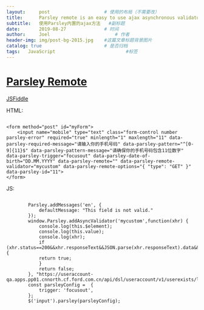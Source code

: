 ```yaml
---
layout:     post   				    # 使用的布局（不需要改）
title:      Parsley remote is an easy to use ajax asynchronous validator. 				# 标题 
subtitle:   使用Parsley内置的ajax方法   #副标题
date:       2019-08-27 				# 时间
author:     Joel 						# 作者
header-img: img/post-bg-2015.jpg 	#这篇文章标题背景图片
catalog: true 						# 是否归档
tags:	JavaScript							#标签
---
```

# [Parsley Remote](https://parsleyjs.org/doc/#remote-custom)  
[JSFiddle](http://jsfiddle.net/tnp2kz4m/)   

HTML: 
<pre><code>
&lt;form method="post" id="myForm"&gt;
    &lt;input name="mobile" type="text" class="form-control number parsley-error" required="true" minlength="1" maxlength="11" data-parsley-required-message="请输入你的手机号码" data-parsley-pattern="^[0-9]{11}$" data-parsley-pattern-message="请确保你的手机号码包含11位数字" data-parsley-trigger="focusout" data-parsley-date-of-birth="DD.MM.YYYY" data-parsley-remote="" data-parsley-remote-validator="mycustom" data-parsley-remote-options="{ &quot;type&quot;: &quot;GET&quot; }" data-parsley-id="11"&gt;
&lt;/form&gt;
</code></pre>  
 
JS:   

<pre><code>
        Parsley.addMessages('en', {
            defaultMessage: "This field is not valid."
        });
        window.Parsley.addAsyncValidator('mycustom',function(xhr) {
            console.log(this.$element);
            console.log(this.value);
            console.log(xhr);
            if (xhr.status==200&&xhr.responseText&&JSON.parse(xhr.responseText).data&&JSON.parse(xhr.responseText).data.available) {
            return true;
            }
            return false;
        }, "https://useraccount-qa.apps.pp01.cnnorth.cf.ford.com.cn/api/dsl/useraccount/v1/userexists/lincoln/{value}");
        const parsleyConfig =  {
            trigger: 'focusout',
        };
        $('input').parsley(parsleyConfig);
</code></pre> 
